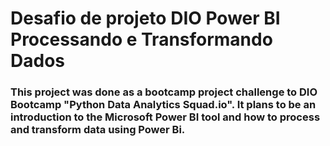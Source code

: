 # Desafio de projeto DIO Power BI Processando e Transformando Dados

### This project was done as a bootcamp project challenge to DIO Bootcamp "Python Data Analytics Squad.io". It plans to be an introduction to the Microsoft Power BI tool and how to process and transform data using Power Bi.
